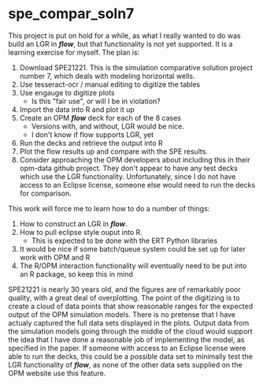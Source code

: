 # spe_compar_soln7

This project is put on hold for a while, as what I really wanted to do was build an LGR in ***flow***, but that functionality is not yet supported.  It is a learning exercise for myself.  The plan is:

1. Download SPE21221.  This is the simulation comparative solution project number 7, which deals with modeling horizontal wells.
2. Use tesseract-ocr / manual editing to digitize the tables
3. Use engauge to digitize plots
	- Is this "fair use", or will I be in violation?
4. Import the data into R and plot it up
5. Create an OPM ***flow*** deck for each of the 8 cases
	- Versions with, and without, LGR would be nice.
	- I don't know if flow supports LGR,  yet
6. Run the decks and retrieve the output into R
7. Plot the flow results up and compare with the SPE results.
8. Consider approaching the OPM developers about including this in their opm-data github project. They don't appear to have any test decks which use the LGR functionality.  Unfortunately, since I do not have access to an Eclipse license, someone else would need to run the decks for comparison.

This work will force me to learn how to do a number of things:

1. How to construct an LGR in ***flow***.
2. How to pull eclipse style ouput into R.
	- This is expected to be done with the ERT Python libraries
3. It would be nice if some batch/queue system could be set up for later work with OPM and R
4. The R/OPM interaction functionality will eventually need to be put into an R package, so keep this in mind

 SPE21221 is nearly 30 years old, and the figures are of remarkably poor quality, with a great deal of overplotting.  The point of the digitizing is to create a cloud of data points that show reasonable ranges for the expected output of the OPM simulation models.  There is no pretense that I have actualy captured the full data sets displayed in the plots.  Output data from the simulation models going through the middle of the cloud would support the idea that I have done a reasonable job of implementing the model, as specified in the paper.  If someone with access to an Eclipse license were able to run the decks, this could be a possible data set to minimally test the LGR functionality of ***flow***, as none of the other data sets supplied on the OPM website use this feature.